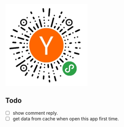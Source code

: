 ![code](readme_files/mini_app_code.jpg)

## Todo

* [ ] show comment reply.
* [ ] get data from cache when open this app first time.

